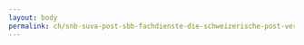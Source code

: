 ```yaml
---
layout: body
permalink: ch/snb-suva-post-sbb-fachdienste-die-schweizerische-post-verwaltungsrat/
---
```


